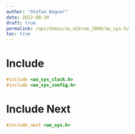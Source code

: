 ```yaml
---
author: "Stefan Wagner"
date: 2022-08-30
draft: true
permalink: /api/demos/ao_mikroe_2800/ao_sys.h/
toc: true
---
```


# Include

```c
#include <ao_sys_clock.h>
#include <ao_sys_config.h>
```

# Include Next

```c
#include_next <ao_sys.h>
```
